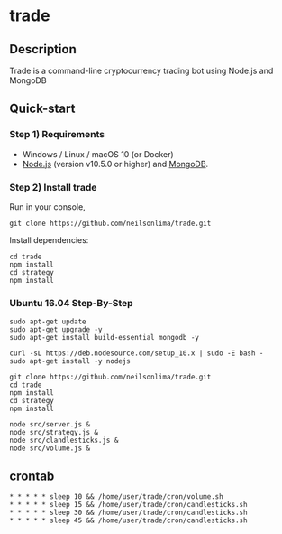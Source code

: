 # trade

## Description

Trade is a command-line cryptocurrency trading bot using Node.js and MongoDB

## Quick-start

### Step 1) Requirements

- Windows / Linux / macOS 10 (or Docker)
- [Node.js](https://nodejs.org/) (version v10.5.0 or higher) and [MongoDB](https://www.mongodb.com/).

### Step 2) Install trade 

Run in your console,

```
git clone https://github.com/neilsonlima/trade.git
```

Install dependencies:

```
cd trade
npm install
cd strategy
npm install
```

### Ubuntu 16.04 Step-By-Step

```
sudo apt-get update
sudo apt-get upgrade -y
sudo apt-get install build-essential mongodb -y

curl -sL https://deb.nodesource.com/setup_10.x | sudo -E bash -
sudo apt-get install -y nodejs

git clone https://github.com/neilsonlima/trade.git
cd trade
npm install
cd strategy
npm install

node src/server.js &
node src/strategy.js &
node src/clandlesticks.js &
node src/volume.js &
```

## crontab
    * * * * * sleep 10 && /home/user/trade/cron/volume.sh
    * * * * * sleep 15 && /home/user/trade/cron/candlesticks.sh
    * * * * * sleep 30 && /home/user/trade/cron/candlesticks.sh
    * * * * * sleep 45 && /home/user/trade/cron/candlesticks.sh
